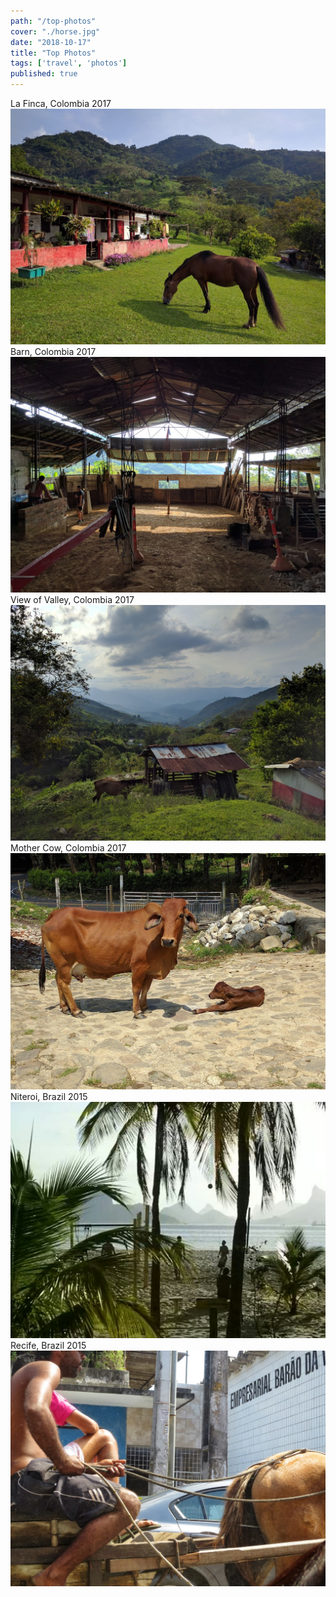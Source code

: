 ```yaml
---
path: "/top-photos"
cover: "./horse.jpg"
date: "2018-10-17"
title: "Top Photos"
tags: ['travel', 'photos']
published: true
---
```

La Finca, Colombia 2017
![Horse](./horse.jpg)
Barn, Colombia 2017
![Barn](./barn.jpg)
View of Valley, Colombia 2017
![Valley](./view-of-valley.jpg)
Mother Cow, Colombia 2017
![Cow](./mother-cow.jpg)
Niteroi, Brazil 2015
![Niteroi](./niteroi.jpg)
Recife, Brazil 2015
![Brazil Horse](./brazil-horse.jpg)

<!-- Beach
![Beach](./floripa-beach.jpg) -->

<!-- Vidigal 2014
![Vidigal](./vidigal.jpg) -->

<!-- Complexo de Alemao 2014
![Complexo](./complexo.jpg) -->

<!-- Favela 2014
![Favela](./favela.jpg) -->